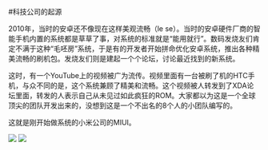 
#科技公司的起源

2010年，当时的安卓还不像现在这样美观流畅（le se）。当时的安卓硬件厂商的智能手机内置的系统都是草草了事，对系统的标准就是“能用就行”。数码发烧友们肯定不满于这种“毛呸房”系统，于是有的开发者开始拼命优化安卓系统，推出各种精美流畅的刷机包。发烧友们则是建起一个个论坛，讨论最近找到的新系统。
	
这时，有一个YouTube上的视频被广为流传。视频里面有一台被刷了机的HTC手机，与众不同的是，这个系统兼顾了精美和流畅。这个视频被人转发到了XDA论坛里面，转发的人表示自己从未见过如此疯狂的ROM。大家都以为这是一个全球顶尖的团队开发出来的，没想到这是一个不出名的8个人的小团队编写的。
	
这就是刚开始做系统的小米公司的MIUI。

![](https://pics2.baidu.com/feed/e1fe9925bc315c60a9f8c473aad3f61f485477af.jpeg@f_auto?token=8035861042a0233099d7c874e8a40f49)
![](https://pic1.zhimg.com/v2-661eeb95344d2da7850295043ab1fc34_r.jpg)
